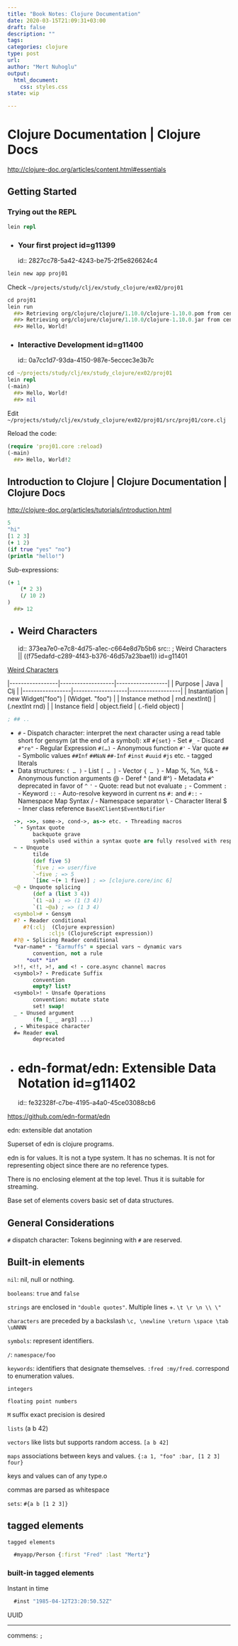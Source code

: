 ```yaml
--- 
title: "Book Notes: Clojure Documentation"
date: 2020-03-15T21:09:31+03:00 
draft: false
description: ""
tags:
categories: clojure
type: post
url:
author: "Mert Nuhoglu"
output:
  html_document:
    css: styles.css
state: wip

---
```


# Clojure Documentation | Clojure Docs

http://clojure-doc.org/articles/content.html#essentials

## Getting Started

### Trying out the REPL

``` clojure
lein repl
``` 

- ### Your first project id=g11399
  id:: 2827cc78-5a42-4243-be75-2f5e826624c4

``` clojure
lein new app proj01
``` 

Check `~/projects/study/clj/ex/study_clojure/ex02/proj01`

``` clojure
cd proj01
lein run
  ##> Retrieving org/clojure/clojure/1.10.0/clojure-1.10.0.pom from central
  ##> Retrieving org/clojure/clojure/1.10.0/clojure-1.10.0.jar from central
  ##> Hello, World!
``` 

- ### Interactive Development id=g11400
  id:: 0a7cc1d7-93da-4150-987e-5eccec3e3b7c

``` clojure
cd ~/projects/study/clj/ex/study_clojure/ex02/proj01
lein repl
(-main)
  ##> Hello, World!
  ##> nil
``` 

Edit `~/projects/study/clj/ex/study_clojure/ex02/proj01/src/proj01/core.clj`

Reload the code:

``` clojure
(require 'proj01.core :reload)
(-main)
  ##> Hello, World!2
``` 

## Introduction to Clojure | Clojure Documentation | Clojure Docs

http://clojure-doc.org/articles/tutorials/introduction.html

``` clojure
5
"hi"
[1 2 3]
(+ 1 2)
(if true "yes" "no")
(println "hello!")
``` 

Sub-expressions:

``` clojure
(+ 1
	(* 2 3)
	(/ 10 2)
)
  ##> 12
``` 

- ## Weird Characters 
  id:: 373ea7e0-e7c8-4d75-a1ec-c664e8d7b5b6
  src:: ; Weird Characters || ((f75edafd-c289-4f43-b376-46d57a23bae1))
	id=g11401

[Weird Characters](https://clojure.org/guides/weird_characters)

|-----------------|-------------------|------------------|
| Purpose         | Java              | Clj              |
|-----------------|-------------------|------------------|
| Instantiation   | new Widget("foo") | (Widget. "foo")  |
| Instance method | rnd.nextInt()     | (.nextInt rnd)   |
| Instance field  | object.field      | (.-field object) |

```clj
; ## ..
```

- `#` - Dispatch character: interpret the next character using a read table
		short for gensym (at the end of a symbol): x#
		`#{set}` - Set
		`#_` - Discard
		`#"re"` - Regular Expression
		`#(…)` - Anonymous function
		`#'` - Var quote
		`##` - Symbolic values
			`##Inf` `##NaN` `##-Inf` 
		`#inst` `#uuid` `#js` etc. - tagged literals
- Data structures: 
  `( … )` - List
  `[ … ]` - Vector
  `{ … }` - Map
  %, %n, %& - Anonymous function arguments
  @ - Deref
  ^ (and #^) - Metadata
	`#^` deprecated in favor of `^`
  `'` - Quote: read but not evaluate
  `;` - Comment
  `:` - Keyword
  `::` - Auto-resolve keyword in current ns
  `#:` and `#::` - Namespace Map Syntax
  / - Namespace separator
  \ - Character literal
  $ - Inner class reference
		`BaseXClient$EventNotifier`

```clj
  ->, ->>, some->, cond->, as-> etc. - Threading macros
  ` - Syntax quote
		backquote grave
		symbols used within a syntax quote are fully resolved with respect to the current namespace
  ~ - Unquote
		tilde
		(def five 5)
		`five ; => user/five
		`~five ; => 5
		`[inc ~(+ 1 five)] ; => [clojure.core/inc 6]
  ~@ - Unquote splicing
		(def a (list 3 4))
		`(1 ~a) ; => (1 (3 4))
		`(1 ~@a) ; => (1 3 4)
  <symbol># - Gensym
  #? - Reader conditional
     #?(:clj  (Clojure expression)
			 :cljs (ClojureScript expression))
  #?@ - Splicing Reader conditional
  *var-name* - "Earmuffs" = special vars ~ dynamic vars
		convention, not a rule
	  *out* *in*
  >!!, <!!, >!, and <! - core.async channel macros
  <symbol>? - Predicate Suffix
		convention
		empty? list?
  <symbol>! - Unsafe Operations
		convention: mutate state
		set! swap!
  _ - Unused argument
		(fn [_ _ arg3] ...)
  , - Whitespace character
  #= Reader eval
		deprecated
``` 

- # edn-format/edn: Extensible Data Notation id=g11402
  id:: fe32328f-c7be-4195-a4a0-45ce03088cb6

https://github.com/edn-format/edn

edn: extensible dat anotation

Superset of edn is clojure programs. 

edn is for values. It is not a type system. It has no schemas. It is not for representing object since there are no reference types. 

There is no enclosing element at the top level. Thus it is suitable for streaming.

Base set of elements covers basic set of data structures. 

## General Considerations

`#` dispatch character: Tokens beginning with `#` are reserved. 

## Built-in elements

`nil`: nil, null or nothing.

`booleans`: `true` and `false`

`strings` are enclosed in `"double quotes"`. Multiple lines +. `\t \r \n \\ \"`

`characters` are preceded by a backslash `\c, \newline \return \space \tab \uNNNN`

`symbols`: represent identifiers.

`/`: `namespace/foo`

`keywords`: identifiers that designate themselves. `:fred :my/fred`. correspond to enumeration values.

`integers`

`floating point numbers`

`M` suffix exact precision is desired

`lists` (a b 42)

`vectors` like lists but supports random access. `[a b 42]`

`maps` associations between keys and values. `{:a 1, "foo" :bar, [1 2 3] four}`

keys and values can of any type.o

commas are parsed as whitespace

`sets`: `#{a b [1 2 3]}`

## tagged elements

`tagged elements`

``` clojure
  #myapp/Person {:first "Fred" :last "Mertz"}
``` 

### built-in tagged elements

Instant in time

``` clojure
  #inst "1985-04-12T23:20:50.52Z"
``` 

UUID

---

commens: `;`


